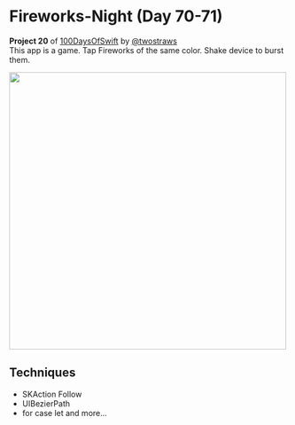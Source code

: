 # Fireworks-Night (Day 70-71)

**Project 20** of [100DaysOfSwift](https://www.hackingwithswift.com/100) by [@twostraws](https://github.com/twostraws)\
This app is a game. Tap Fireworks of the same color. Shake device to burst them. 

<img src="images/fireworksNight.gif" width="500">

## Techniques
- SKAction Follow
- UIBezierPath
- for case let
and more...
